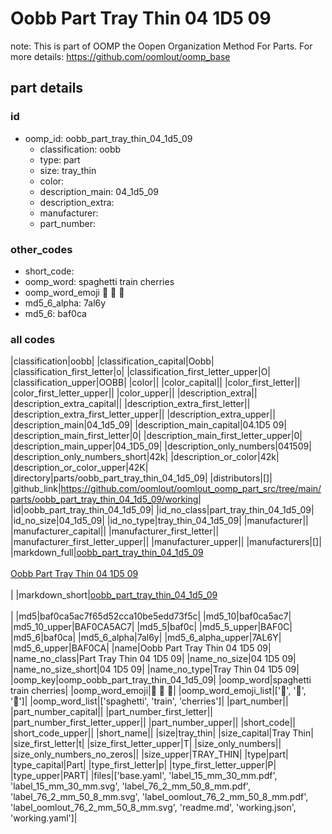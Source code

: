 # Oobb Part Tray Thin 04 1D5 09  

note: This is part of OOMP the Oopen Organization Method For Parts. For more details: https://github.com/oomlout/oomp_base

##  part details





### id
* oomp_id: oobb_part_tray_thin_04_1d5_09
  * classification: oobb
  * type: part
  * size: tray_thin
  * color: 
  * description_main: 04_1d5_09
  * description_extra: 
  * manufacturer: 
  * part_number: 

### other_codes
* short_code: 
* oomp_word: spaghetti train cherries
* oomp_word_emoji :spaghetti: :train: :cherries:
* md5_6_alpha: 7al6y
* md5_6: baf0ca

### all codes 
|classification|oobb|
|classification_capital|Oobb|
|classification_first_letter|o|
|classification_first_letter_upper|O|
|classification_upper|OOBB|
|color||
|color_capital||
|color_first_letter||
|color_first_letter_upper||
|color_upper||
|description_extra||
|description_extra_capital||
|description_extra_first_letter||
|description_extra_first_letter_upper||
|description_extra_upper||
|description_main|04_1d5_09|
|description_main_capital|04.1D5 09|
|description_main_first_letter|0|
|description_main_first_letter_upper|0|
|description_main_upper|04_1D5_09|
|description_only_numbers|041509|
|description_only_numbers_short|42k|
|description_or_color|42k|
|description_or_color_upper|42K|
|directory|parts/oobb_part_tray_thin_04_1d5_09|
|distributors|[]|
|github_link|https://github.com/oomlout/oomlout_oomp_part_src/tree/main/parts/oobb_part_tray_thin_04_1d5_09/working|
|id|oobb_part_tray_thin_04_1d5_09|
|id_no_class|part_tray_thin_04_1d5_09|
|id_no_size|04_1d5_09|
|id_no_type|tray_thin_04_1d5_09|
|manufacturer||
|manufacturer_capital||
|manufacturer_first_letter||
|manufacturer_first_letter_upper||
|manufacturer_upper||
|manufacturers|[]|
|markdown_full|[oobb_part_tray_thin_04_1d5_09](https://github.com/oomlout/oomlout_oomp_part_src/tree/main/parts/oobb_part_tray_thin_04_1d5_09/working)<br>[](https://github.com/oomlout/oomlout_oomp_part_src/tree/main/parts/oobb_part_tray_thin_04_1d5_09/working)<br>[Oobb Part Tray Thin 04 1D5 09](https://github.com/oomlout/oomlout_oomp_part_src/tree/main/parts/oobb_part_tray_thin_04_1d5_09/working)<br><br>|
|markdown_short|[oobb_part_tray_thin_04_1d5_09](https://github.com/oomlout/oomlout_oomp_part_src/tree/main/parts/oobb_part_tray_thin_04_1d5_09/working)<br><br>|
|md5|baf0ca5ac7f65d52cca10be5edd73f5c|
|md5_10|baf0ca5ac7|
|md5_10_upper|BAF0CA5AC7|
|md5_5|baf0c|
|md5_5_upper|BAF0C|
|md5_6|baf0ca|
|md5_6_alpha|7al6y|
|md5_6_alpha_upper|7AL6Y|
|md5_6_upper|BAF0CA|
|name|Oobb Part Tray Thin 04 1D5 09|
|name_no_class|Part Tray Thin 04 1D5 09|
|name_no_size|04 1D5 09|
|name_no_size_short|04 1D5 09|
|name_no_type|Tray Thin 04 1D5 09|
|oomp_key|oomp_oobb_part_tray_thin_04_1d5_09|
|oomp_word|spaghetti train cherries|
|oomp_word_emoji|:spaghetti: :train: :cherries:|
|oomp_word_emoji_list|[':spaghetti:', ':train:', ':cherries:']|
|oomp_word_list|['spaghetti', 'train', 'cherries']|
|part_number||
|part_number_capital||
|part_number_first_letter||
|part_number_first_letter_upper||
|part_number_upper||
|short_code||
|short_code_upper||
|short_name||
|size|tray_thin|
|size_capital|Tray Thin|
|size_first_letter|t|
|size_first_letter_upper|T|
|size_only_numbers||
|size_only_numbers_no_zeros||
|size_upper|TRAY_THIN|
|type|part|
|type_capital|Part|
|type_first_letter|p|
|type_first_letter_upper|P|
|type_upper|PART|
|files|['base.yaml', 'label_15_mm_30_mm.pdf', 'label_15_mm_30_mm.svg', 'label_76_2_mm_50_8_mm.pdf', 'label_76_2_mm_50_8_mm.svg', 'label_oomlout_76_2_mm_50_8_mm.pdf', 'label_oomlout_76_2_mm_50_8_mm.svg', 'readme.md', 'working.json', 'working.yaml']|
